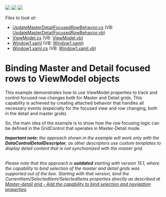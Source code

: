 <!-- default badges list -->
![](https://img.shields.io/endpoint?url=https://codecentral.devexpress.com/api/v1/VersionRange/128647419/13.1.4%2B)
[![](https://img.shields.io/badge/Open_in_DevExpress_Support_Center-FF7200?style=flat-square&logo=DevExpress&logoColor=white)](https://supportcenter.devexpress.com/ticket/details/E4402)
[![](https://img.shields.io/badge/📖_How_to_use_DevExpress_Examples-e9f6fc?style=flat-square)](https://docs.devexpress.com/GeneralInformation/403183)
<!-- default badges end -->
<!-- default file list -->
*Files to look at*:

* [UpdateMasterDetailFocusedRowBehavior.cs](./CS/UpdateMasterDetailFocusedRowBehavior.cs) (VB: [UpdateMasterDetailFocusedRowBehavior.vb](./VB/UpdateMasterDetailFocusedRowBehavior.vb))
* [ViewModel.cs](./CS/ViewModel.cs) (VB: [ViewModel.vb](./VB/ViewModel.vb))
* [Window1.xaml](./CS/Window1.xaml) (VB: [Window1.xaml](./VB/Window1.xaml))
* [Window1.xaml.cs](./CS/Window1.xaml.cs) (VB: [Window1.xaml.vb](./VB/Window1.xaml.vb))
<!-- default file list end -->
# Binding Master and Detail focused rows to ViewModel objects


<p>This example demonstrates how to use ViewModel properties to track and control focused row changes both for Master and Detail grids. This capability is achieved by creating attached behavior that handles all necessary events (especially for the focused view and row changing, both in the detail and master grids). </p>
<p>So, the main idea of the example is to show how the row focusing logic can be defined in the GridControl that operates in Master-Detail mode.</p>
<p><strong><em>I</em></strong><strong><em>mportant n</em></strong><strong><em>ote</em></strong><strong><em>: </em></strong><em>t</em><em>he approach shown in the example will work only with the </em><strong><em>DataControlDetailDescriptor</em></strong><em>, as other descriptors use custom templates to display detail content that is not synchronized with the master grid.<br><br></em></p>
<p><em>Please note that this approach is </em><strong><em>outdated</em></strong><em> starting with version 15.1, where the capability to bind selection of the master and detail grids was supported out of the box. Starting with that version, bind the CurrentItem/SelectedItem/SelectedItems properties directly as described at </em><a href="https://www.devexpress.com/Support/Center/p/T106654"><em>Master-detail grid - Add the capability to bind selection and navigation properties</em></a><em>.</em></p>

<br/>


